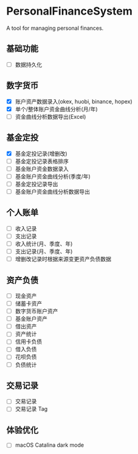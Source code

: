 # PersonalFinanceSystem

A tool for managing personal finances.

## 基础功能

- [ ] 数据持久化

## 数字货币

- [x] 账户资产数据录入(okex, huobi, binance, hopex)
- [x] 单个/整体账户资金曲线分析(月/年)
- [ ] 资金曲线分析数据导出(Excel)

## 基金定投

- [x] 基金定投记录(增删改)
- [ ] 基金定投记录表格排序
- [ ] 基金账户资金数据录入
- [ ] 基金账户资金曲线分析(季度/年)
- [ ] 基金定投记录导出
- [ ] 基金账户资金曲线分析数据导出

## 个人账单

- [ ] 收入记录
- [ ] 支出记录
- [ ] 收入统计(月、季度、年)
- [ ] 支出记录(月、季度、年)
- [ ] 增删改记录时根据来源变更资产负债数据

## 资产负债

- [ ] 现金资产
- [ ] 储蓄卡资产
- [ ] 数字货币账户资产
- [ ] 基金账户资产
- [ ] 借出资产
- [ ] 资产统计
- [ ] 信用卡负债
- [ ] 借入负债
- [ ] 花呗负债
- [ ] 负债统计

## 交易记录

- [ ] 交易记录
- [ ] 交易记录 Tag

## 体验优化

- [ ] macOS Catalina dark mode
